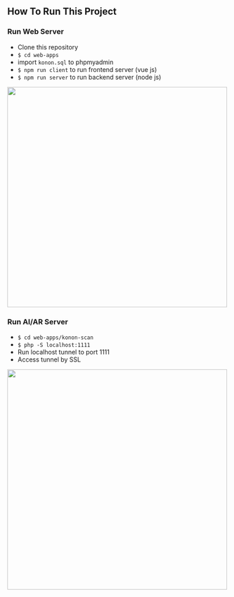 ## How To Run This Project

### Run Web Server
- Clone this repository
- ``$ cd web-apps``
- import ``konon.sql`` to phpmyadmin
- ``$ npm run client`` to run frontend server (vue js)
- ``$ npm run server`` to run backend server (node js)

<img src="https://1.bp.blogspot.com/-CwMiqVO7_pk/X4O-x1EQeRI/AAAAAAAAKrI/7hIuKh8lGjEJvFpeL0YeKYyymzxzrksXACLcBGAsYHQ/s1920/capture1.png" width="500"/>

### Run AI/AR Server
- ``$ cd web-apps/konon-scan``
- ``$ php -S localhost:1111``
- Run localhost tunnel to port 1111
- Access tunnel by SSL

<img src="https://1.bp.blogspot.com/-dz64hMkGr5g/X4O_WAfvWDI/AAAAAAAAKrQ/vffnp_jUK_ILcBhTYJZXT5JTC4wJQBlVQCLcBGAsYHQ/s2340/Screenshot_2020-10-12-09-27-01-23.jpg" width="500"/>

